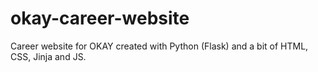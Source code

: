 # okay-career-website
Career website for OKAY created with Python (Flask) and a bit of HTML, CSS, Jinja and JS.
